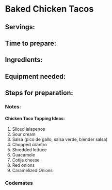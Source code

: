 # Baked Chicken Tacos

## Servings: 

## Time to prepare: 

## Ingredients:


## Equipment needed:


## Steps for preparation:



### Notes:

#### Chicken Taco Topping Ideas:
1. Sliced jalapenos
2. Sour cream
3. Salsa (pico de gallo, salsa verde, blender salsa)
4. Chopped cilantro
5. Shredded lettuce
6. Guacamole
7. Cotija cheese
8. Red onions
9. Caramelized Onions


### Codemates #

